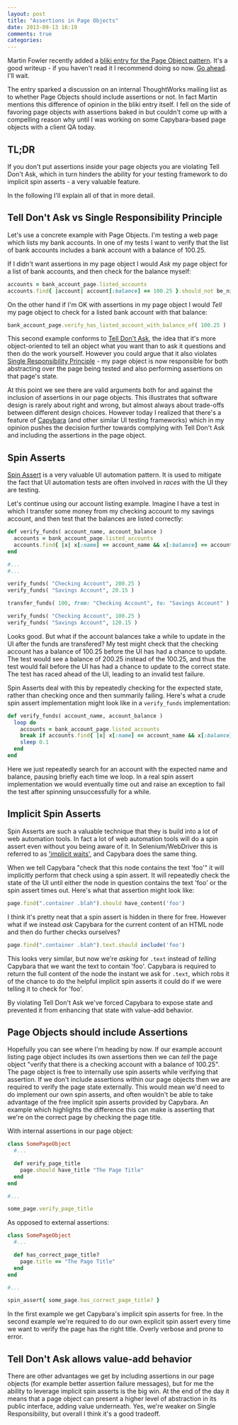 ```yaml
---
layout: post
title: "Assertions in Page Objects"
date: 2013-09-13 16:19
comments: true
categories: 
---
```


Martin Fowler recently added a [bliki entry for the Page Object pattern](http://martinfowler.com/bliki/PageObject.html). It's a good writeup - if you haven't read it I recommend doing so now. [Go ahead](http://martinfowler.com/bliki/PageObject.html). I'll wait.

The entry sparked a discussion on an internal ThoughtWorks mailing list as to whether Page Objects should include assertions or not. In fact Martin mentions this difference of opinion in the bliki entry itself. I fell on the side of favoring page objects *with* assertions baked in but couldn't come up with a compelling reason why until I was working on some Capybara-based page objects with a client QA today. 

## TL;DR

If you don't put assertions inside your page objects you are violating Tell Don't Ask, which in turn hinders the ability for your testing framework to do implicit spin asserts - a very valuable feature. 

In the following I'll explain all of that in more detail.

## Tell Don't Ask vs Single Responsibility Principle

Let's use a concrete example with Page Objects. I'm testing a web page which lists my bank accounts. In one of my tests I want to verify that the list of bank accounts includes a bank account with a balance of 100.25. 

If I didn't want assertions in my page object I would *Ask* my page object for a list of bank accounts, and then check for the balance myself:

``` ruby
accounts = bank_account_page.listed_accounts
accounts.find{ |account| account[:balance] == 100.25 }.should_not be_nil
```

On the other hand if I'm OK with assertions in my page object I would *Tell* my page object to check for a listed bank account with that balance:

``` ruby
bank_account_page.verify_has_listed_account_with_balance_of( 100.25 )
```

This second example conforms to [Tell Don't Ask](http://martinfowler.com/bliki/TellDontAsk.html), the idea that it's more object-oriented to tell an object what you want than to ask it questions and then do the work yourself. However you could argue that it also violates [Single Responsibility Principle](http://www.codinghorror.com/blog/2007/03/curlys-law-do-one-thing.html) - my page object is now responsible for both abstracting over the page being tested and also performing assertions on that page's state.

At this point we see there are valid arguments both for and against the inclusion of assertions in our page objects. This illustrates that software design is rarely about right and wrong, but almost always about trade-offs between different design choices. However today I realized that there's a feature of [Capybara](https://github.com/jnicklas/capybara) (and other similar UI testing frameworks) which in my opinion pushes the decision further towards complying with Tell Don't Ask and including the assertions in the page object.

## Spin Asserts

[Spin Assert](http://sauceio.com/index.php/2011/04/how-to-lose-races-and-win-at-selenium/) is a very valuable UI automation pattern. It is used to mitigate the fact that UI automation tests are often involved in *races* with the UI they are testing. 

Let's continue using our account listing example. Imagine I have a test in which I transfer some money from my checking account to my savings account, and then test that the balances are listed correctly:

``` ruby
def verify_funds( account_name, account_balance )
  accounts = bank_account_page.listed_accounts
  accounts.find{ |x| x[:name] == account_name && x[:balance] == account_balance }.should_not be_null
end

#...
#...

verify_funds( "Checking Account", 200.25 )
verify_funds( "Savings Account", 20.15 )

transfer_funds( 100, from: "Checking Account", to: "Savings Account" )

verify_funds( "Checking Account", 100.25 )
verify_funds( "Savings Account", 120.15 )
```

Looks good. But what if the account balances take a while to update in the UI after the funds are transfered? My test might check that the checking account has a balance of 100.25 before the UI has had a chance to update. The test would see a balance of 200.25 instead of the 100.25, and thus the test would fail before the UI has had a chance to update to the correct state. The test has raced ahead of the UI, leading to an invalid test failure. 

Spin Asserts deal with this by repeatedly checking for the expected state, rather than checking once and then summarily failing. Here's what a crude spin assert implementation might look like in a `verify_funds` implementation:

``` ruby
def verify_funds( account_name, account_balance )
  loop do 
    accounts = bank_account_page.listed_accounts
    break if accounts.find{ |x| x[:name] == account_name && x[:balance] == account_balance }
    sleep 0.1
  end
end
```

Here we just repeatedly search for an account with the expected name and balance, pausing briefly each time we loop. In a real spin assert implementation we would eventually time out and raise an exception to fail the test after spinning unsuccessfully for a while.

## Implicit Spin Asserts

Spin Asserts are such a valuable technique that they is build into a lot of web automation tools. In fact a lot of web automation tools will do a spin assert even without you being aware of it. In Selenium/WebDriver this is referred to as ['implicit waits'](http://docs.seleniumhq.org/docs/04_webdriver_advanced.jsp), and Capybara does the same thing. 

When we tell Capybara "check that this node contains the text 'foo'" it will implicitly perform that check using a spin assert. It will repeatedly check the state of the UI until either the node in question contains the text 'foo' or the spin assert times out. Here's what that assertion might look like:

``` ruby
page.find(".container .blah").should have_content('foo')
```
I think it's pretty neat that a spin assert is hidden in there for free. However what if we instead *ask* Capybara for the current content of an HTML node and then do further checks ourselves?
``` ruby
page.find(".container .blah").text.should include('foo')
```

This looks very similar, but now we're *asking* for `.text` instead of *telling* Capybara that we want the text to contain 'foo'. Capybara is required to return the full content of the node the instant we ask for `.text`, which robs it of the chance to do the helpful implicit spin asserts it could do if we were telling it to check for 'foo'. 

By violating Tell Don't Ask we've forced Capybara to expose state and prevented it from enhancing that state with value-add behavior.

## Page Objects should include Assertions

Hopefully you can see where I'm heading by now. If our example account listing page object includes its own assertions then we can *tell* the page object "verify that there is a checking account with a balance of 100.25". The page object is free to internally use spin asserts while verifying that assertion. If we don't include assertions within our page objects then we are required to verify the page state externally. This would mean we'd need to do implement our own spin asserts, and often wouldn't be able to take advantage of the free implicit spin asserts provided by Capybara. An example which highlights the difference this can make is asserting that we're on the correct page by checking the page title. 

With internal assertions in our page object:
``` ruby
class SomePageObject
  #...

  def verify_page_title
    page.should have_title "The Page Title"
  end
end

#...

some_page.verify_page_title
```

As opposed to external assertions:

``` ruby
class SomePageObject
  #...

  def has_correct_page_title?
    page.title == "The Page Title"
  end
end

#...

spin_assert{ some_page.has_correct_page_title? }
```

In the first example we get Capybara's implicit spin asserts for free. In the second example we're required to do our own explicit spin assert every time we want to verify the page has the right title. Overly verbose and prone to error.

## Tell Don't Ask allows value-add behavior

There are other advantages we get by including assertions in our page objects (for example better assertion failure messages), but for me the ability to leverage implicit spin asserts is the big win. At the end of the day it means that a page object can present a higher level of abstraction in its public interface, adding value underneath. Yes, we're weaker on Single Responsibility, but overall I think it's a good tradeoff.
